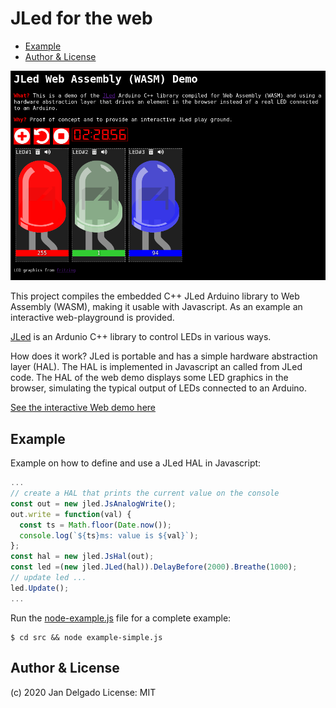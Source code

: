 # JLed for the web

<!-- vim-markdown-toc GFM -->

* [Example](#example)
* [Author & License](#author--license)

<!-- vim-markdown-toc -->

[![RUN THE DEMO](.images/jled-wasm.png)](https://jandelgado.github.io/jled-wasm)

This project compiles the embedded C++ JLed Arduino library to Web Assembly
(WASM), making it usable with Javascript. As an example an interactive
web-playground is provided. 

[JLed](https://github.com/jandelgado/jled) is an Ardunio C++ library to control LEDs in various ways.

How does it work? JLed is portable and has a simple hardware abstraction layer
(HAL). The HAL is implemented in Javascript an called from JLed code. The HAL
of the web demo displays some LED graphics in the browser, simulating the
typical output of LEDs connected to an Arduino.

[See the interactive Web demo here](https://jandelgado.github.io/jled-wasm)

## Example

Example on how to define and use a JLed HAL in Javascript:

```javascript
...
// create a HAL that prints the current value on the console
const out = new jled.JsAnalogWrite();
out.write = function(val) {
  const ts = Math.floor(Date.now());
  console.log(`${ts}ms: value is ${val}`);
};
const hal = new jled.JsHal(out);
const led =(new jled.JLed(hal)).DelayBefore(2000).Breathe(1000);
// update led ...
led.Update();
...
```

Run the [node-example.js](src/node-example.js) file for a complete example:

```shell
$ cd src && node example-simple.js
```

## Author & License

(c) 2020 Jan Delgado
License: MIT

